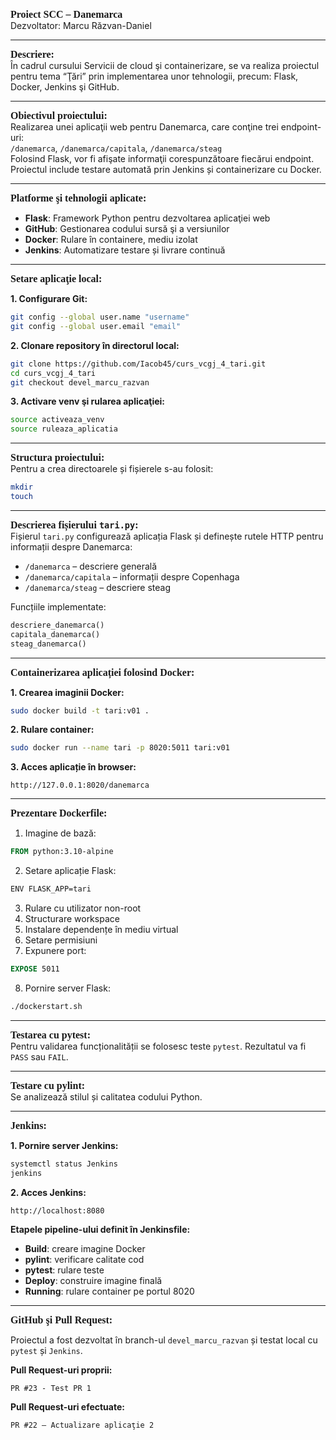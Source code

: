 <span style="font-size:16px; font-family:'Times New Roman'; font-weight:bold;">Proiect SCC – Danemarca</span>  
Dezvoltator: Marcu Răzvan-Daniel

---

<span style="font-size:16px; font-family:'Times New Roman'; font-weight:bold;">Descriere:</span>  
În cadrul cursului Servicii de cloud şi containerizare, se va realiza proiectul pentru tema “Ţări” prin implementarea unor tehnologii, precum: Flask, Docker, Jenkins şi GitHub.

---

<span style="font-size:16px; font-family:'Times New Roman'; font-weight:bold;">Obiectivul proiectului:</span>  
Realizarea unei aplicaţii web pentru Danemarca, care conţine trei endpoint-uri:  
`/danemarca`, `/danemarca/capitala`, `/danemarca/steag`  
Folosind Flask, vor fi afişate informaţii corespunzătoare fiecărui endpoint.  
Proiectul include testare automată prin Jenkins și containerizare cu Docker.

---

<span style="font-size:16px; font-family:'Times New Roman'; font-weight:bold;">Platforme şi tehnologii aplicate:</span>  
- **Flask**: Framework Python pentru dezvoltarea aplicaţiei web  
- **GitHub**: Gestionarea codului sursă şi a versiunilor  
- **Docker**: Rulare în containere, mediu izolat  
- **Jenkins**: Automatizare testare și livrare continuă

---

<span style="font-size:16px; font-family:'Times New Roman'; font-weight:bold;">Setare aplicaţie local:</span>

**1. Configurare Git:**
```bash
git config --global user.name "username"
git config --global user.email "email"
```

**2. Clonare repository în directorul local:**
```bash
git clone https://github.com/Iacob45/curs_vcgj_4_tari.git
cd curs_vcgj_4_tari
git checkout devel_marcu_razvan
```

**3. Activare venv şi rularea aplicaţiei:**
```bash
source activeaza_venv
source ruleaza_aplicatia
```

---

<span style="font-size:16px; font-family:'Times New Roman'; font-weight:bold;">Structura proiectului:</span>  
Pentru a crea directoarele și fișierele s-au folosit:
```bash
mkdir
touch
```

---

<span style="font-size:16px; font-family:'Times New Roman'; font-weight:bold;">Descrierea fișierului `tari.py`:</span>  
Fișierul `tari.py` configurează aplicația Flask și definește rutele HTTP pentru informații despre Danemarca:

- `/danemarca` – descriere generală  
- `/danemarca/capitala` – informații despre Copenhaga  
- `/danemarca/steag` – descriere steag

Funcțiile implementate:
```python
descriere_danemarca()
capitala_danemarca()
steag_danemarca()
```

---

<span style="font-size:16px; font-family:'Times New Roman'; font-weight:bold;">Containerizarea aplicației folosind Docker:</span>  

**1. Crearea imaginii Docker:**
```bash
sudo docker build -t tari:v01 .
```

**2. Rulare container:**
```bash
sudo docker run --name tari -p 8020:5011 tari:v01
```

**3. Acces aplicație în browser:**
```text
http://127.0.0.1:8020/danemarca
```

---

<span style="font-size:16px; font-family:'Times New Roman'; font-weight:bold;">Prezentare Dockerfile:</span>  

1. Imagine de bază:
```dockerfile
FROM python:3.10-alpine
```

2. Setare aplicație Flask:
```bash
ENV FLASK_APP=tari
```

3. Rulare cu utilizator non-root  
4. Structurare workspace  
5. Instalare dependențe în mediu virtual  
6. Setare permisiuni  
7. Expunere port:
```dockerfile
EXPOSE 5011
```

8. Pornire server Flask:
```bash
./dockerstart.sh
```

---

<span style="font-size:16px; font-family:'Times New Roman'; font-weight:bold;">Testarea cu pytest:</span>  
Pentru validarea funcționalității se folosesc teste `pytest`. Rezultatul va fi `PASS` sau `FAIL`.

---

<span style="font-size:16px; font-family:'Times New Roman'; font-weight:bold;">Testare cu pylint:</span>  
Se analizează stilul și calitatea codului Python.

---

<span style="font-size:16px; font-family:'Times New Roman'; font-weight:bold;">Jenkins:</span>  

**1. Pornire server Jenkins:**
```bash
systemctl status Jenkins
jenkins
```

**2. Acces Jenkins:**
```text
http://localhost:8080
```

**Etapele pipeline-ului definit în Jenkinsfile:**

- **Build**: creare imagine Docker  
- **pylint**: verificare calitate cod  
- **pytest**: rulare teste  
- **Deploy**: construire imagine finală  
- **Running**: rulare container pe portul 8020

---

<span style="font-size:16px; font-family:'Times New Roman'; font-weight:bold;">GitHub şi Pull Request:</span>  

Proiectul a fost dezvoltat în branch-ul `devel_marcu_razvan` și testat local cu `pytest` și `Jenkins`.

**Pull Request-uri proprii:**
```text
PR #23 - Test PR 1
```

**Pull Request-uri efectuate:**
```text
PR #22 – Actualizare aplicaţie 2
```

